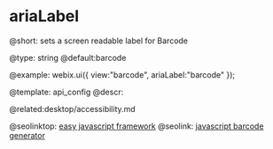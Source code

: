 ariaLabel
=============


@short:
	sets a screen readable label for Barcode

@type: string
@default:barcode

@example:
webix.ui({
	view:"barcode",
    ariaLabel:"barcode"
});

@template:	api_config
@descr:

@related:desktop/accessibility.md




@seolinktop: [easy javascript framework](https://webix.com)
@seolink: [javascript barcode generator](https://webix.com/widget/barcode/)